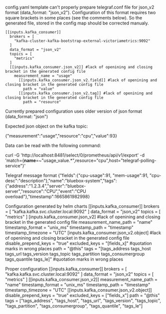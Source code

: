config.yaml template can't properly prepare telegraf.conf file for json_v2 format (data_format: "json_v2").
Configuration of this format requires two square brackets in some places (see the comments below).
So the generated file, stored in the config map should be corrected manualy.

    [[inputs.kafka_consumer]]
      brokers = [
        "kafka-cluster-kafka-bootstrap-external-victoriametrics:9092"
      ]
      data_format = "json_v2"
      topics = [
        "metrics"
      ]
      [[inputs.kafka_consumer.json_v2]] #lack of openining and closing bracket in the generated config file
        measurement_name = "usage"
          [[inputs.kafka_consumer.json_v2.field]] #lack of openining and closing bracket in the generated config file
            path = "value"
          [[inputs.kafka_consumer.json_v2.tag]] #lack of openining and closing bracket in the generated config file
            path = "resource"


Currently prepared configuration uses older version of json format (data_format: "json")

Expected json object on the kafka topic:

{"measurement":"usage","resource":"cpu","value":93}

Data can be read with the following command:

curl -G 'http://localhost:8481/select/0/prometheus/api/v1/export' -d 'match={__name__=~"usage_value.*",resource="cpu",host="telegraf-polling-service"}'

Telegraf message format
{"fields":{"cpu-usage":91, "mem-usage":91, "cpu-desc":"description"},"name":"bluebox-system","tags":{"address":"1.2.3.4","server":"bluebox-server","resource":"CPU","event":"CPU overload"},"timestamp":1665861982998}


Configuration generated by helm charts
    [[inputs.kafka_consumer]]
      brokers = [
        "kafka.kafka.svc.cluster.local:9092"
      ]
      data_format = "json_v2"
      topics = [
        "metrics"
      ]
      [inputs.kafka_consumer.json_v2] #lack of openining and closing bracket in the generated config file
        measurement_name_path = "name"
        timestamp_format = "unix_ms"
        timestamp_path = "timestamp"
        timestamp_timezone = "UTC"
          [inputs.kafka_consumer.json_v2.object] #lack of openining and closing bracket in the generated config file
            disable_prepend_keys = "true"
            excluded_keys = "[fields_x]" #quotation marks in wrong places 
            path = "@this"
            tags = "[tags_address tags_host tags_url tags_version tags_topic tags_partition tags_consumergroup tags_quantile tags_le]" #quotation marks in wrong places

Proper configuration
    [[inputs.kafka_consumer]]
      brokers = [
        "kafka.kafka.svc.cluster.local:9092"
      ]
      data_format = "json_v2"
      topics = [
        "metrics"
      ]
      [[inputs.kafka_consumer.json_v2]]
        measurement_name_path = "name"
        timestamp_format = "unix_ms"
        timestamp_path = "timestamp"
        timestamp_timezone = "UTC"
          [[inputs.kafka_consumer.json_v2.object]]
            disable_prepend_keys = "true"
            excluded_keys = ["fields_x"]
            path = "@this"
            tags = ["tags_address", "tags_host", "tags_url", "tags_version", "tags_topic", "tags_partition", "tags_consumergroup", "tags_quantile", "tags_le"]           